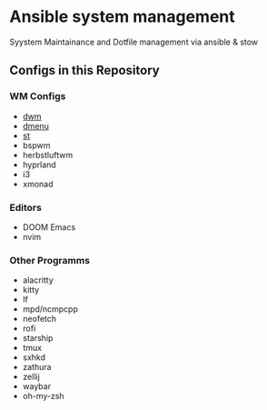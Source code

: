 # Ansible system management

Syystem Maintainance and Dotfile management via ansible & stow

## Configs in this Repository

### WM Configs
- [dwm](https://github.com/j0giwa/dwm)
- [dmenu](https://github.com/j0giwa/dmenu)
- [st](https://github.com/j0giwa/st)
- bspwm
- herbstluftwm
- hyprland
- i3
- xmonad

### Editors
- DOOM Emacs
- nvim

### Other Programms
- alacritty
- kitty
- lf
- mpd/ncmpcpp
- neofetch
- rofi
- starship
- tmux
- sxhkd
- zathura
- zellij
- waybar
- oh-my-zsh
